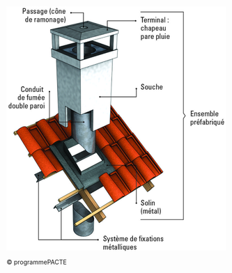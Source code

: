 ![](<images/Appareil de chauffage divisé à bûches - Traversée de toiture - 7/_page_0_Picture_0.jpeg>)

© programmePACTE